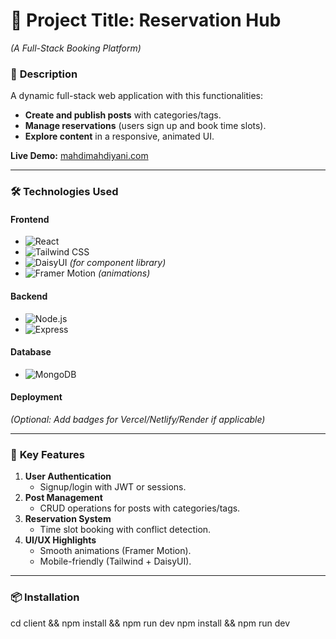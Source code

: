 # 🎯 Project Title: **Reservation Hub**  
*(A Full-Stack Booking Platform)*  

### 🌟 **Description**  
A dynamic full-stack web application with this functionalities:  
- **Create and publish posts** with categories/tags.  
- **Manage reservations** (users sign up and book time slots).  
- **Explore content** in a responsive, animated UI.  

**Live Demo:** [mahdimahdiyani.com](https://mahdimahdiyani.com/)  

---

### 🛠️ **Technologies Used**  

#### **Frontend**  
- ![React](https://img.shields.io/badge/-React-61DAFB?logo=react&logoColor=black)  
- ![Tailwind CSS](https://img.shields.io/badge/-Tailwind_CSS-06B6D4?logo=tailwindcss&logoColor=white)  
- ![DaisyUI](https://img.shields.io/badge/-DaisyUI-5A0EF8?logo=daisyui&logoColor=white) *(for component library)*  
- ![Framer Motion](https://img.shields.io/badge/-Framer_Motion-0055FF?logo=framer&logoColor=white) *(animations)*  

#### **Backend**  
- ![Node.js](https://img.shields.io/badge/-Node.js-339933?logo=node.js&logoColor=white)  
- ![Express](https://img.shields.io/badge/-Express-000000?logo=express&logoColor=white)  

#### **Database**  
- ![MongoDB](https://img.shields.io/badge/-MongoDB-47A248?logo=mongodb&logoColor=white)  

#### **Deployment**  
*(Optional: Add badges for Vercel/Netlify/Render if applicable)*  

---

### 🚀 **Key Features**  
1. **User Authentication**  
   - Signup/login with JWT or sessions.  
2. **Post Management**  
   - CRUD operations for posts with categories/tags.  
3. **Reservation System**  
   - Time slot booking with conflict detection.  
4. **UI/UX Highlights**  
   - Smooth animations (Framer Motion).  
   - Mobile-friendly (Tailwind + DaisyUI).  

---

### 📦 **Installation**  
cd client && npm install && npm run dev
npm install && npm run dev
